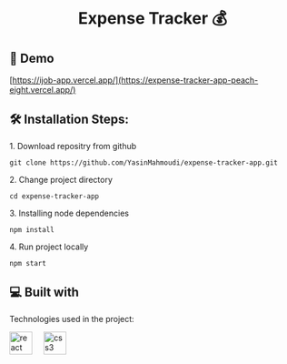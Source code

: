 <h1 align="center" id="title">Expense Tracker 💰</h1>

<p id="description"></p>

<h2>🚀 Demo</h2>

[https://ijob-app.vercel.app/](https://expense-tracker-app-peach-eight.vercel.app/)


<h2>🛠️ Installation Steps:</h2>

<p>1. Download repositry from github</p>

```
git clone https://github.com/YasinMahmoudi/expense-tracker-app.git
```

<p>2. Change project directory</p>

```
cd expense-tracker-app
```

<p>3. Installing node dependencies</p>

```
npm install
```

<p>4. Run project locally</p>

```
npm start
```

  
  
<h2>💻 Built with</h2>

Technologies used in the project:

<div align="left">
  <img src="https://cdn.jsdelivr.net/gh/devicons/devicon/icons/react/react-original.svg" height="40" alt="react logo"  />
  <img width="12" />
  <img src="https://cdn.jsdelivr.net/gh/devicons/devicon/icons/css3/css3-original.svg" height="40" alt="css3 logo"  />
</div>
